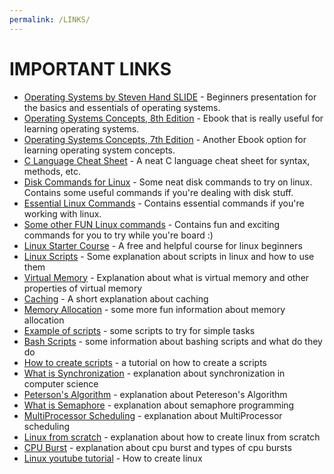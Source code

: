 ```yaml
---
permalink: /LINKS/
---
```


# IMPORTANT LINKS
- [Operating Systems by Steven Hand SLIDE](https://www.cl.cam.ac.uk/teaching/1011/OpSystems/os1a-slides.pdf) - Beginners presentation for the basics and essentials of operating systems.
- [Operating Systems Concepts, 8th Edition](http://web.cse.ohio-state.edu/~soundarajan.1/courses/3430/silberschatz8thedition.pdf) -  Ebook that is really useful for learning operating systems.
- [Operating Systems Concepts, 7th Edition](http://www.cs.put.poznan.pl/akobusinska/downloads/Operating_Systems_Concepts.pdf) - Another Ebook option for learning operating system concepts.
- [C Language Cheat Sheet](https://developerinsider.co/c-programming-language-cheat-sheet/) - A neat C language cheat sheet for syntax, methods, etc.
- [Disk Commands for Linux](https://www.binarytides.com/linux-command-check-disk-partitions/) - Some neat disk commands to try on linux. Contains some useful commands if you're dealing with disk stuff.
- [Essential Linux Commands](https://www.howtogeek.com/412055/37-important-linux-commands-you-should-know/) - Contains essential commands if you're working with linux.
- [Some other FUN Linux commands](https://www.lifewire.com/linux-commands-for-navigating-file-system-4027320) - Contains fun and exciting commands for you to try while you're board :)
- [Linux Starter Course](https://training.linuxfoundation.org/training/introduction-to-linux/) - A free and helpful course for linux beginners
- [Linux Scripts](https://docs.csc.fi/support/tutorials/env-guide/linux-bash-scripts/) - Some explanation about scripts in linux and how to use them
- [Virtual Memory](https://en.wikipedia.org/wiki/Virtual_memory) - Explanation about what is virtual memory and other properties of virtual memory
- [Caching](https://www.tutorialspoint.com/What-is-caching) - A short explanation about caching
- [Memory Allocation](https://www.tutorialspoint.com/operating_system/os_memory_management.htm) - some more fun information about memory allocation
- [Example of scripts](https://www.linuxtopia.org/online_books/advanced_bash_scripting_guide/internal.html) - some scripts to try for simple tasks
- [Bash Scripts](https://ryanstutorials.net/bash-scripting-tutorial/bash-script.php) - some information about bashing scripts and what do they do
- [How to create scripts](https://www.guru99.com/introduction-to-shell-scripting.html) - a tutorial on how to create a scripts
- [What is Synchronization](https://en.wikipedia.org/wiki/Synchronization_(computer_science)) - explanation about synchronization in computer science
- [Peterson's Algorithm](https://en.wikipedia.org/wiki/Peterson%27s_algorithm) - explanation about Petereson's Algorithm
- [What is Semaphore](https://en.wikipedia.org/wiki/Semaphore_(programming)#:~:text=In%20computer%20science%2C%20a%20semaphore,as%20a%20multitasking%20operating%20system.&text=That%20system%20eventually%20became%20known%20as%20THE%20multiprogramming%20system.) - explanation about semaphore programming
- [MultiProcessor Scheduling](https://binaryterms.com/multiple-processor-scheduling.html#:~:text=Multiple%20processor%20scheduling%20or%20multiprocessor,it%20makes%20scheduling%20more%20complex.) - explanation about MultiProcessor scheduling
- [Linux from scratch](https://www.linuxfromscratch.org/lfs/view/11.0/) - explanation about how to create linux from scratch
- [CPU Burst](http://www2.cs.uregina.ca/~hamilton/courses/330/notes/scheduling/scheduling.html#:~:text=CPU%20burst%3A%20the%20amount%20of,%2FO%20bound%20(i.e.%20vi)) - explanation about cpu burst and types of cpu bursts
- [Linux youtube tutorial](https://www.youtube.com/watch?v=IXA0GNTLf_Q&ab_channel=WriteyourownOperatingSystem) - How to create linux